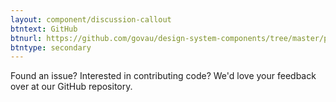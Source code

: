 ```yaml
---
layout: component/discussion-callout
btntext: GitHub
btnurl: https://github.com/govau/design-system-components/tree/master/packages/
btntype: secondary
---
```


 Found an issue? Interested in contributing code? We'd love your feedback over at our GitHub repository.